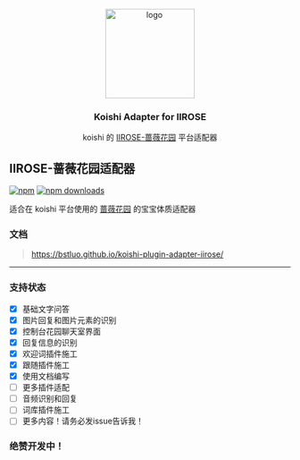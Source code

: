 <br />
<div align="center">
<a href="https://github.com/initialencounter/mykoishi">
<a href="https://koishi.chat/" target="_blank">
<img width="160" src="https://koishi.chat/logo.png" alt="logo">
</a>
</a>

<h3 align="center">Koishi Adapter for IIROSE</h3>
<p align="center">
koishi 的 <a href="https://www.iirose.com">IIROSE-蔷薇花园</a> 平台适配器
</p>
</div>

## IIROSE-蔷薇花园适配器

[![npm](https://img.shields.io/npm/v/koishi-plugin-adapter-iirose?style=flat-square)](https://www.npmjs.com/package/koishi-plugin-adapter-iirose)
[![npm downloads](https://img.shields.io/npm/dm/koishi-plugin-adapter-iirose)](https://www.npmjs.com/package/koishi-plugin-adapter-iirose)

适合在 koishi 平台使用的 [蔷薇花园](https://www.iirose.com) 的宝宝体质适配器

### 文档

> https://bstluo.github.io/koishi-plugin-adapter-iirose/

---

### 支持状态

- [x] 基础文字问答
- [x] 图片回复和图片元素的识别
- [x] 控制台花园聊天室界面
- [x] 回复信息的识别
- [x] 欢迎词插件施工
- [x] 跟随插件施工
- [x] 使用文档编写
- [ ] 更多插件适配
- [ ] 音频识别和回复
- [ ] 词库插件施工
- [ ] 更多内容！请务必发issue告诉我！

### 绝赞开发中！
